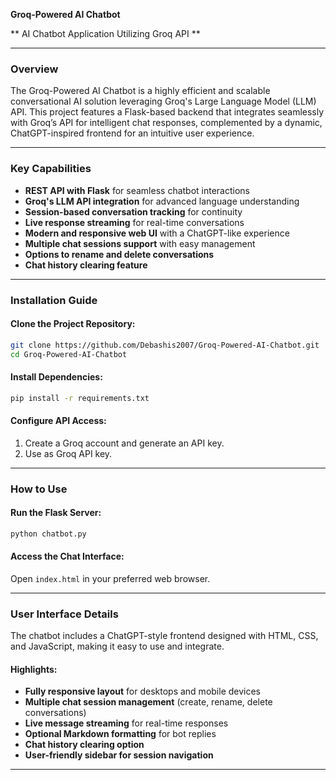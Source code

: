**Groq-Powered AI Chatbot**

** AI Chatbot Application Utilizing Groq API **

---

### **Overview**
The Groq-Powered AI Chatbot is a highly efficient and scalable conversational AI solution leveraging Groq's Large Language Model (LLM) API. This project features a Flask-based backend that integrates seamlessly with Groq’s API for intelligent chat responses, complemented by a dynamic, ChatGPT-inspired frontend for an intuitive user experience.

---

### **Key Capabilities**
- **REST API with Flask** for seamless chatbot interactions
- **Groq's LLM API integration** for advanced language understanding
- **Session-based conversation tracking** for continuity
- **Live response streaming** for real-time conversations
- **Modern and responsive web UI** with a ChatGPT-like experience
- **Multiple chat sessions support** with easy management
- **Options to rename and delete conversations**
- **Chat history clearing feature**

---

### **Installation Guide**
#### **Clone the Project Repository:**
```sh
git clone https://github.com/Debashis2007/Groq-Powered-AI-Chatbot.git
cd Groq-Powered-AI-Chatbot
```
#### **Install Dependencies:**
```sh
pip install -r requirements.txt
```
#### **Configure API Access:**
1. Create a Groq account and generate an API key.
2. Use as Groq API key.

---

### **How to Use**
#### **Run the Flask Server:**
```sh
python chatbot.py
```
#### **Access the Chat Interface:**
Open `index.html` in your preferred web browser.

---

### **User Interface Details**
The chatbot includes a ChatGPT-style frontend designed with HTML, CSS, and JavaScript, making it easy to use and integrate.
#### **Highlights:**
- **Fully responsive layout** for desktops and mobile devices
- **Multiple chat session management** (create, rename, delete conversations)
- **Live message streaming** for real-time responses
- **Optional Markdown formatting** for bot replies
- **Chat history clearing option**
- **User-friendly sidebar for session navigation**

---




